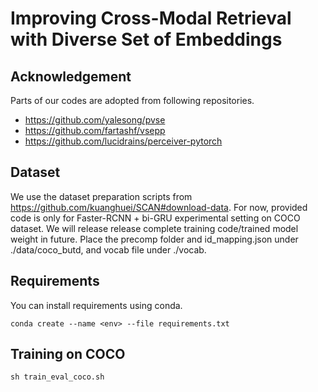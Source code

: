 # Improving Cross-Modal Retrieval with Diverse Set of Embeddings

## Acknowledgement
Parts of our codes are adopted from following repositories.

* https://github.com/yalesong/pvse
* https://github.com/fartashf/vsepp
* https://github.com/lucidrains/perceiver-pytorch

## Dataset
We use the dataset preparation scripts from https://github.com/kuanghuei/SCAN#download-data.
For now, provided code is only for Faster-RCNN + bi-GRU experimental setting on COCO dataset.
We will release release complete training code/trained model weight in future.
Place the precomp folder and id_mapping.json under ./data/coco_butd, and vocab file under ./vocab.

## Requirements
You can install requirements using conda.
```
conda create --name <env> --file requirements.txt
```

## Training on COCO 
```
sh train_eval_coco.sh
```
